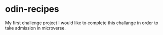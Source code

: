 # odin-recipes
My first challenge project
I would like to complete this challange in order to take admission in microverse.
